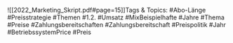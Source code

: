 
![[2022_Marketing_Skript.pdf#page=15]]Tags & Topics:
   #Abo-Länge
   #Preisstrategie
   #Themen
   #1.2.
   #Umsatz
   #MixBeispielhafte
   #Jahre
   #Thema
   #Preise
   #Zahlungsbereitschaften
   #Zahlungsbereitschaft
   #Preispolitik
   #Jahr
   #BetriebssystemPrice
   #Preis